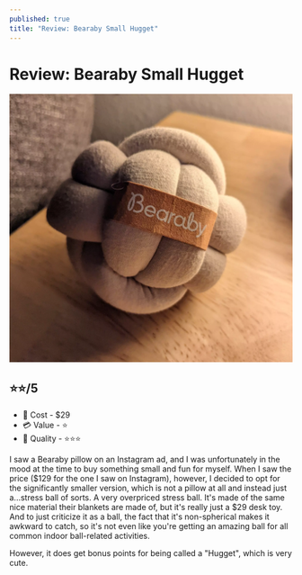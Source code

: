 ```yaml
---
published: true
title: "Review: Bearaby Small Hugget"
---
```


# Review: Bearaby Small Hugget

<img src="/public/bearaby-hugget.webp"/>

## ⭐⭐/5

- 🤑 Cost - $29
- 💳 Value - ⭐
- 💍 Quality - ⭐⭐⭐

I saw a Bearaby pillow on an Instagram ad, and I was unfortunately in the mood at the time to buy something small and fun for myself. When I saw the price ($129 for the one I saw on Instagram), however, I decided to opt for the significantly smaller version, which is not a pillow at all and instead just a...stress ball of sorts. A very overpriced stress ball. It's made of the same nice material their blankets are made of, but it's really just a $29 desk toy. And to just criticize it as a ball, the fact that it's non-spherical makes it awkward to catch, so it's not even like you're getting an amazing ball for all common indoor ball-related activities.

However, it does get bonus points for being called a "Hugget", which is very cute.
